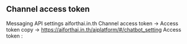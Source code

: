 # 
## Channel access token
Messaging API settings   aiforthai.in.th
Channel access token -> Access token
copy -> https://aiforthai.in.th/aiplatform/#/chatbot_setting
Access token : 
